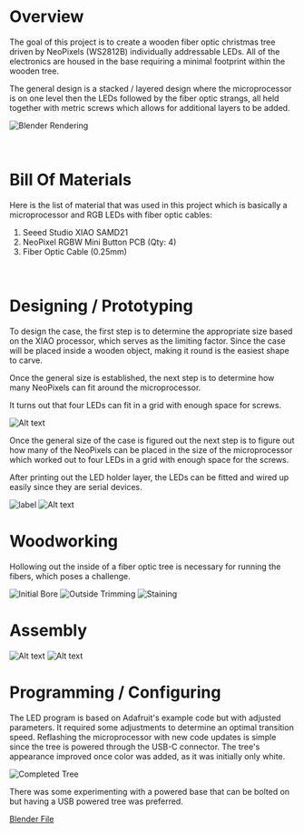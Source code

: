 # Overview
The goal of this project is to create a wooden fiber optic christmas tree driven by NeoPixels (WS2812B) individually addressable LEDs.  All of the electronics are housed in the base requiring a minimal footprint within the wooden tree.

The general design is a stacked / layered design where the microprocessor is on one level then the LEDs followed by the fiber optic strangs, all held together with metric screws which allows for additional layers to be added.

![Blender Rendering](documents/Photos/Attachments/Blender_02.png)

<br />

# Bill Of Materials

Here is the list of material that was used in this project which is basically a microprocessor and RGB LEDs with fiber optic cables:

1. Seeed Studio XIAO SAMD21
2. NeoPixel RGBW Mini Button PCB (Qty: 4)
3. Fiber Optic Cable (0.25mm)

<br />

# Designing / Prototyping

To design the case, the first step is to determine the appropriate size based on the XIAO processor, which serves as the limiting factor. Since the case will be placed inside a wooden object, making it round is the easiest shape to carve. 

Once the general size is established, the next step is to determine how many NeoPixels can fit around the microprocessor. 

It turns out that four LEDs can fit in a grid with enough space for screws. 

![Alt text](documents/Photos/Attachments/Prototyping-1.JPG)

Once the general size of the case is figured out the next step is to figure out how many of the NeoPixels can be placed in the size of the microprocessor which worked out to four LEDs in a grid with enough space for the screws.

After printing out the LED holder layer, the LEDs can be fitted and wired up easily since they are serial devices.

![label](documents/Photos/Attachments/Prototyping-2.jpg%0D) 
![Alt text](documents/Photos/Attachments/Prototyping-1.jpg)

# Woodworking

Hollowing out the inside of a fiber optic tree is necessary for running the fibers, which poses a challenge.

![Initial Bore](documents/Photos/Attachments/Woodworking-1.jpg)
![Outside Trimming](documents/Photos/Attachments/Woodworking-2.jpg)
![Staining](documents/Photos/Attachments/Woodworking-3.jpg)

# Assembly

![Alt text](documents/Photos/Attachments/Assembly-1.jpg)
![Alt text](documents/Photos/Attachments/Assembly-2.jpg)

# Programming / Configuring

The LED program is based on Adafruit's example code but with adjusted parameters. It required some adjustments to determine an optimal transition speed. Reflashing the microprocessor with new code updates is simple since the tree is powered through the USB-C connector. The tree's appearance improved once color was added, as it was initially only white.

![Completed Tree](documents/Photos/Attachments/Completed-Tree-3.jpg)


There was some experimenting with a powered base that can be bolted on but having a USB powered tree was preferred.

[Blender File](documents/v2/LED%20Tree.blend)